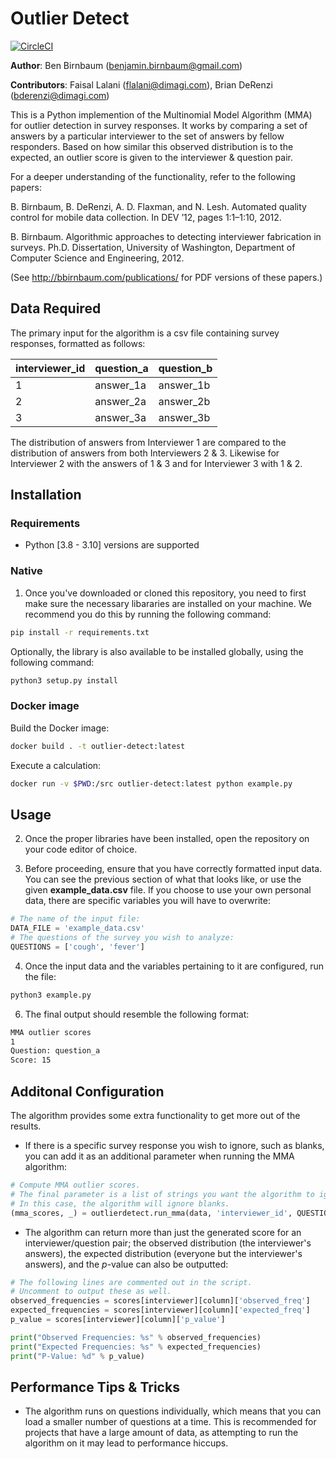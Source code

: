 # Outlier Detect

[![CircleCI](https://dl.circleci.com/status-badge/img/gh/dimagi/outlier-detect/tree/master.svg?style=svg)](https://dl.circleci.com/status-badge/redirect/gh/gimagi/outlier-detect/tree/master)

**Author**: Ben Birnbaum (benjamin.birnbaum@gmail.com)

**Contributors**: Faisal Lalani (flalani@dimagi.com), Brian DeRenzi (bderenzi@dimagi.com)

This is a Python implemention of the Multinomial Model Algorithm (MMA) for outlier detection in survey responses. It works by comparing a set of answers by a particular interviewer to the set of answers by fellow responders. Based on how similar this observed distribution is to the expected, an outlier score is given to the interviewer & question pair.

For a deeper understanding of the functionality, refer to the following papers:

B. Birnbaum, B. DeRenzi, A. D. Flaxman, and N. Lesh.  Automated quality control
for mobile data collection. In DEV ’12, pages 1:1–1:10, 2012.

B. Birnbaum. Algorithmic approaches to detecting interviewer fabrication in
surveys.  Ph.D. Dissertation, University of Washington, Department of Computer
Science and Engineering, 2012.

(See http://bbirnbaum.com/publications/ for PDF versions of
these papers.)

## Data Required

The primary input for the algorithm is a csv file containing survey responses, formatted as follows:

| interviewer_id  | question_a | question_b |
| -------------   | ------------- | ------------- |
| 1  | answer_1a  | answer_1b  |
| 2  | answer_2a  | answer_2b  |
| 3  | answer_3a  | answer_3b  |

The distribution of answers from Interviewer 1 are compared to the distribution of answers from both Interviewers 2 & 3. Likewise for Interviewer 2 with the answers of 1 & 3 and for Interviewer 3 with 1 & 2.

## Installation

### Requirements

 - Python [3.8 - 3.10] versions are supported

### Native

1. Once you've downloaded or cloned this repository, you need to first make sure the necessary libararies are installed on your machine. We recommend you do this by running the following command:

```bash
pip install -r requirements.txt
```

Optionally, the library is also available to be installed globally, using the following command:

```bash
python3 setup.py install
```

### Docker image

Build the Docker image:
```bash
docker build . -t outlier-detect:latest
```

Execute a calculation:
```bash
docker run -v $PWD:/src outlier-detect:latest python example.py
```

## Usage

2. Once the proper libraries have been installed, open the repository on your code editor of choice.

3. Before proceeding, ensure that you have correctly formatted input data. You can see the previous section of what that looks like, or use the given **example_data.csv** file. If you choose to use your own personal data, there are specific variables you will have to overwrite:

```py
# The name of the input file:
DATA_FILE = 'example_data.csv'
# The questions of the survey you wish to analyze:
QUESTIONS = ['cough', 'fever']
```

4. Once the input data and the variables pertaining to it are configured, run the file:

```bash
python3 example.py
```

6. The final output should resemble the following format:

```bash
MMA outlier scores
1
Question: question_a
Score: 15
```

## Additonal Configuration

The algorithm provides some extra functionality to get more out of the results.

* If there is a specific survey response you wish to ignore, such as blanks, you can add it as an additional parameter when running the MMA algorithm:

```py
# Compute MMA outlier scores.
# The final parameter is a list of strings you want the algorithm to ignore when comparing distributions.
# In this case, the algorithm will ignore blanks.
(mma_scores, _) = outlierdetect.run_mma(data, 'interviewer_id', QUESTIONS, [' '])
```

* The algorithm can return more than just the generated score for an interviewer/question pair; the observed distribution (the interviewer's answers), the expected distribution (everyone but the interviewer's answers), and the *p*-value can also be outputted:

```py
# The following lines are commented out in the script.
# Uncomment to output these as well.
observed_frequencies = scores[interviewer][column]['observed_freq']
expected_frequencies = scores[interviewer][column]['expected_freq']
p_value = scores[interviewer][column]['p_value']

print("Observed Frequencies: %s" % observed_frequencies)
print("Expected Frequencies: %s" % expected_frequencies)
print("P-Value: %d" % p_value)
```

## Performance Tips & Tricks

* The algorithm runs on questions individually, which means that you can load a smaller number of questions at a time. This is recommended for projects that have a large amount of data, as attempting to run the algorithm on it may lead to performance hiccups.

